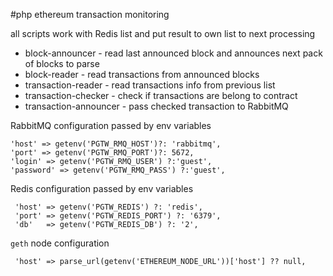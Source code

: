 
#php ethereum transaction monitoring


all scripts work with Redis list and put result to own list to next processing

* block-announcer - read last announced block and announces next pack of blocks to parse
* block-reader - read transactions from announced blocks 
* transaction-reader - read transactions info from  previous list
* transaction-checker - check if transactions are belong to contract
* transaction-announcer - pass checked transaction to RabbitMQ
 
 RabbitMQ configuration passed by env variables
 
    'host' => getenv('PGTW_RMQ_HOST')?: 'rabbitmq',
    'port' => getenv('PGTW_RMQ_PORT')?: 5672,
    'login' => getenv('PGTW_RMQ_USER') ?:'guest',
    'password' => getenv('PGTW_RMQ_PASS') ?:'guest', 
    
 Redis configuration passed by env variables
 
     'host' => getenv('PGTW_REDIS') ?: 'redis',
     'port' => getenv('PGTW_REDIS_PORT') ?: '6379',
     'db'   => getenv('PGTW_REDIS_DB') ?: '2',   
 `geth` node configuration
 
     'host' => parse_url(getenv('ETHEREUM_NODE_URL'))['host'] ?? null,
 